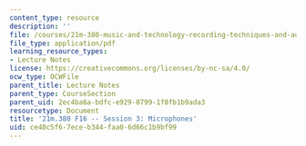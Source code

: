 ```yaml
---
content_type: resource
description: ''
file: /courses/21m-380-music-and-technology-recording-techniques-and-audio-production-fall-2016/ce40c5f67eceb344faa06d66c1b9bf99_MIT21M_380F16_ses03_note.pdf
file_type: application/pdf
learning_resource_types:
- Lecture Notes
license: https://creativecommons.org/licenses/by-nc-sa/4.0/
ocw_type: OCWFile
parent_title: Lecture Notes
parent_type: CourseSection
parent_uid: 2ec4ba6a-bdfc-e929-0799-1f8fb1b9ada3
resourcetype: Document
title: '21m.380 F16 -- Session 3: Microphones'
uid: ce40c5f6-7ece-b344-faa0-6d66c1b9bf99
---
```

